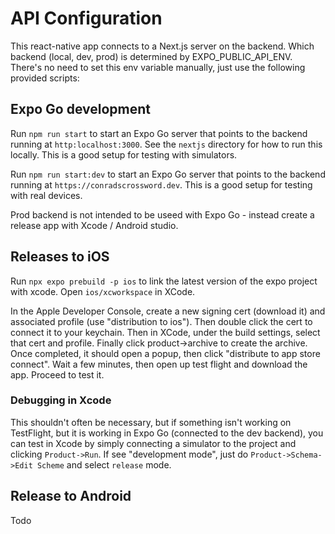 # API Configuration

This react-native app connects to a Next.js server on the backend. Which backend (local, dev, prod) is determined by EXPO_PUBLIC_API_ENV. There's no need to set this env variable manually, just use the following provided scripts:

## Expo Go development

Run `npm run start` to start an Expo Go server that points to the backend running at `http:localhost:3000`. See the `nextjs` directory for how to run this locally. This is a good setup for testing with simulators.

Run `npm run start:dev` to start an Expo Go server that points to the backend running at `https://conradscrossword.dev`. This is a good setup for testing with real devices. 

Prod backend is not intended to be useed with Expo Go - instead create a release app with Xcode / Android studio.

## Releases to iOS

Run `npx expo prebuild -p ios` to link the latest version of the expo project with xcode. Open `ios/xcworkspace` in XCode.

In the Apple Developer Console, create a new signing cert (download it) and associated profile (use "distribution to ios"). Then double click the cert to connect it to your keychain. Then in XCode, under the build settings, select that cert and profile. Finally click product->archive to create the archive. Once completed, it should open a popup, then click "distribute to app store connect". Wait a few minutes, then open up test flight and download the app. Proceed to test it.

### Debugging in Xcode

This shouldn't often be necessary, but if something isn't working on TestFlight, but it is working in Expo Go (connected to the dev backend), you can test in Xcode by simply connecting a simulator to the project and clicking `Product->Run`. If see "development mode", just do `Product->Schema->Edit Scheme` and select `release` mode.

## Release to Android

Todo